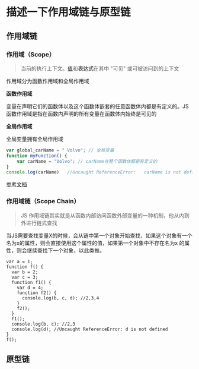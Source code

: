 # 描述一下作用域链与原型链

## 作用域链

### 作用域（Scope）

> 当前的执行上下文。[值](https://developer.mozilla.org/en-US/docs/Glossary/Value)和**表达式**在其中 "可见" 或可被访问到的上下文

作用域分为函数作用域和全局作用域

**函数作用域**

变量在声明它们的函数体以及这个函数体嵌套的任意函数体内都是有定义的。JS函数作用域是指在函数内声明的所有变量在函数体内始终是可见的

**全局作用域**

全局变量拥有全局作用域

```js
var global_carName = " Volvo"; // 全局变量
function myFunction() {
    var carName = "Volvo"; // carName在整个函数体都是有定义的
}
console.log(carName)   //Uncaught ReferenceError:   carName is not defined
```

[参考文档](https://developer.mozilla.org/zh-CN/docs/Glossary/Scope)

### 作用域链（Scope Chain）

> JS 作用域链其实就是从函数内部访问函数外部变量的一种机制，他从内到外进行链式查找

当JS需要查找变量X的时候，会从链中第一个对象开始查找，如果这个对象有一个名为x的属性，则会直接使用这个属性的值，如果第一个对象中不存在名为x 的属性，则会继续查找下一个对象，以此类推。

```JS
var a = 1;
function f() {
  var b = 2;
  var c = 3;
  function f1() {
    var d = 4;
    function f2() {
      console.log(b, c, d); //2,3,4
    }
    f2();
  }
  f1();
  console.log(b, c); //2,3
  console.log(d); //Uncaught ReferenceError: d is not defined
}
f();
```



## 原型链

### 
